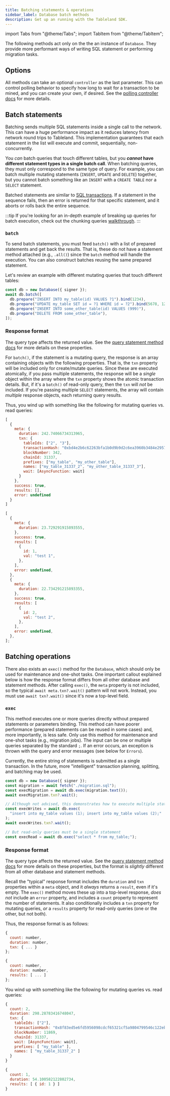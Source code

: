 ```yaml
---
title: Batching statements & operations
sidebar_label: Database batch methods
description: Get up an running with the Tableland SDK.
---
```


import Tabs from "@theme/Tabs";
import TabItem from "@theme/TabItem";

The following methods act only on the the an instance of `Database`. They provide more performant ways of writing SQL statement or performing migration tasks.

## Options

All methods can take an optional `controller` as the last parameter. This can control polling behavior to specify how long to wait for a transaction to be mined, and you can create your own, if desired. See the [polling controller docs](/sdk/database/polling-queries) for more details.

## Batch statements

Batching sends multiple SQL statements inside a single call to the network. This can have a huge performance impact as it reduces latency from network round trips to Tableland. This implementation guarantees that each statement in the list will execute and commit, sequentially, non-concurrently.

You _can_ batch queries that touch different tables, but you **_cannot_ have different statement types in a single batch call**. When batching queries, they must only correspond to the same type of query. For example, you can batch multiple mutating statements (`INSERT`, `UPDATE` and `DELETE`) together, but you cannot batch something like an `INSERT` with a `CREATE TABLE` nor a `SELECT` statement.

Batched statements are similar to [SQL transactions](https://www.sqlite.org/lang_transaction.html). If a statement in the sequence fails, then an error is returned for that specific statement, and it aborts or rolls back the entire sequence.

:::tip
If you're looking for an in-depth example of breaking up queries for batch execution, check out the chunking queries [walkthrough](/sdk/walkthroughs/chunking-queries).
:::

### `batch`

To send batch statements, you must feed `batch()` with a list of prepared statements and get back the results. That is, these do not have a statement method attached (e.g., `.all()`) since the `batch` method will handle the execution. You can also construct batches reusing the same prepared statement.

Let's review an example with different mutating queries that touch different tables:

```js
const db = new Database({ signer });
await db.batch([
  db.prepare("INSERT INTO my_table(id) VALUES ?1").bind(1234),
  db.prepare("UPDATE my_table SET id = ?1 WHERE id = ?2").bind(5678, 1234),
  db.prepare("INSERT INTO some_other_table(id) VALUES (999)"),
  db.prepare("DELETE FROM some_other_table"),
]);
```

### Response format

The query type affects the returned value. See the [query statement method docs](/sdk/database/query-statement-methods) for more details on these properties.

For `batch()`, if the statement is a mutating query, the response is an array containing objects with the following properties. That is, the `txn` property will be included only for create/mutate queries. Since these are executed atomically, if you pass multiple statements, the response will be a _single_ object within the array where the `txn` property shows the atomic transaction details. But, if it's a `batch()` of read-only query, then the `txn` will _not_ be included. If you're passing multiple `SELECT` statements, the array will contain _multiple_ response objects, each returning query results.

Thus, you wind up with something like the following for mutating queries vs. read queries:

<Tabs groupId="statement">
<TabItem value="mutate" label="Mutate" default>

```js
[
  {
    meta: {
      duration: 242.74066734313965,
      txn: {
        tableIds: ["2", "3"],
        transactionHash: "0xbd4e2b6c62263bfa1b0d9b9d2c6ea3960b3484e2957d14da9995841c6e09fb5b",
        blockNumber: 342,
        chainId: 31337,
        prefixes: ["my_table", "my_other_table"],
        names: ["my_table_31337_2", "my_other_table_31337_3"],
        wait: [AsyncFunction: wait]
      }
    },
    success: true,
    results: [],
    error: undefined
  }
]
```

</TabItem>
<TabItem value="read" label="Read">

```js
[
  {
    meta: {
      duration: 23.729291915893555,
    },
    success: true,
    results: [
      {
        id: 1,
        val: "test 1",
      },
    ],
    error: undefined,
  },
  {
    meta: {
      duration: 22.734291215893355,
    },
    success: true,
    results: [
      {
        id: 2,
        val: "test 2",
      },
    ],
    error: undefined,
  },
];
```

</TabItem>
</Tabs>

## Batching operations

There also exists an `exec()` method for the `Database`, which should only be used for maintenance and one-shot tasks. One important callout explained below is how the response format differs from all other database and statement methods. After calling `exec()`, the `meta` property is not included, so the typical `await meta.txn?.wait()` pattern will not work. Instead, you must use `await txn?.wait()` since it's now a top-level field.

### `exec`

This method executes one or more queries directly without prepared statements or parameters binding. This method can have poorer performance (prepared statements can be reused in some cases) and, more importantly, is less safe. Only use this method for maintenance and one-shot tasks (e.g., migration jobs). The input can be one or multiple queries separated by the standard `;`. If an error occurs, an exception is thrown with the query and error messages (see below for `Errors`).

Currently, the entire string of statements is submitted as a single transaction. In the future, more "intelligent" transaction planning, splitting, and batching may be used.

```js
const db = new Database({ signer });
const migration = await fetch("./migration.sql");
const execMigration = await db.exec(migration.text());
await execMigration.txn?.wait();

// Although not advised, this demonstrates how to execute multiple statements
const execWrites = await db.exec(
  "insert into my_table values (1); insert into my_table values (2);"
);
await execWrites.txn?.wait();

// But read-only queries must be a single statement
const execRead = await db.exec("select * from my_table;");
```

### Response format

The query type affects the returned value. See the [query statement method docs](/sdk/database/query-statement-methods) for more details on these properties, but the format is _slightly_ different from all other database and statement methods.

Recall the "typical" response format includes the `duration` and `txn` properties within a `meta` object, and it _always_ returns a `result`, even if it's empty. The `exec()` method moves these up into a top-level response, _does not_ include an `error` property, and includes a `count` property to represent the number of statements. It also conditionally includes a `txn` property for mutating queries, _or_ a `results` property for read-only queries (one or the other, but not both).

Thus, the response format is as follows:

<Tabs groupId="statement">
<TabItem value="mutate" label="Mutate" default>

```js
{
  count: number,
  duration: number,
  txn: { ... }
};
```

</TabItem>
<TabItem value="read" label="Read">

```js
{
  count: number,
  duration: number,
  results: [ ... ]
};
```

</TabItem>
</Tabs>

You wind up with something like the following for mutating queries vs. read queries:

<Tabs groupId="statement">
<TabItem value="mutate" label="Mutate" default>

```js
{
  count: 2,
  duration: 298.28783416748047,
  txn: {
    tableIds: ["2"],
    transactionHash: "0x8f83ed5e6fd5956098cdcf65321cf5a9804799546c122eb9507e9d4ede25ae4f",
    blockNumber: 11869,
    chainId: 31337,
    wait: [AsyncFunction: wait],
    prefixes: [ "my_table" ],
    names: [ "my_table_31337_2" ]
  }
}
```

</TabItem>
<TabItem value="read" label="Read">

```js
{
  count: 1,
  duration: 54.100582122802734,
  results: [ { id: 1 } ]
}
```

</TabItem>
</Tabs>
